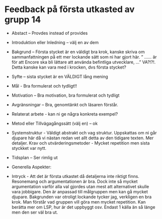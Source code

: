 # Feedback på första utkasted av grupp 14

- Abstact – Provdes instead of provides

- Introduktion eller Inledning – välj en av dem

- Bakgrund – Första stycket är en väldigt bra krok, kanske skriva om sammanfattningen på ett mer lockande sätt som ni har gjort här.
” …… är för att Encore ska bli lättare att använda befintliga utvecklare, …” VA?!?!. Detta kanske kan vara med i krocken, dvs första stycket?

- Syfte – sista stycket är en VÄLDIGT lång mening

- Mål -  Bra formulerat och tydligt!!

- Motivation – Bra motivation, bra formulerat och tydligt

- Avgränsningar – Bra, genomtänkt och läsaren förstår.

- Relaterat arbete -  kan ni ge några konkreta exempel?

- Metod eller Tillvägagångssätt (välj en) – ok

- Systemstruktur -   Väldigt abstrakt och vag struktur. Uppskattas om ni går djupare här då vi nästan redan vet allt detta av den tidigare texten. Mer detaljer.
Krav och utvärderingsmetoder -  Mycket repetition men sista styckket var nytt.

- Tidsplan – Ser rimlig ut

- Generella Aspekter:
 - Intryck - Att det är första utkastet då detaljerna inte riktigt finns. Resonemang och argumentationen är bra. Dock inte så mycket argumentation varför alla val gjordes utan mest att alternativet skulle vara jobbigare. Den är anpassad till målgruppen men kan gå mycket djupare. Bakgrunden var otroligt lockande tycker jag, verkligen en bra krok.  Man förstår vad gruppen vill göra men mycket repetition. Kan berätta mer om LSP, hur är det uppbyggt osv. Endast 1 källa än så länge men den ser väl bra ut.
